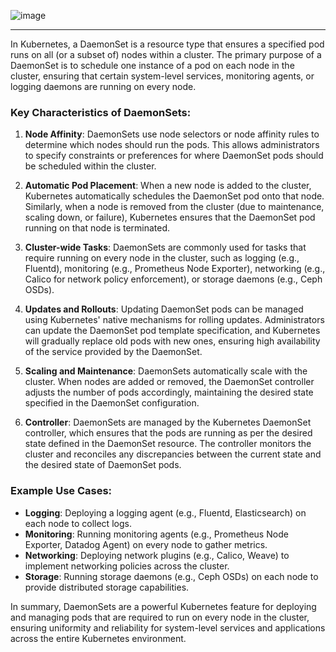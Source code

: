 

![image](https://github.com/user-attachments/assets/8608fec4-0901-4451-8d69-d5dd57599c27)



---------------------------------------------------------------------------------------------------------------------------------------------------------------------

In Kubernetes, a DaemonSet is a resource type that ensures a specified pod runs on all (or a subset of) nodes within a cluster. The primary purpose of a DaemonSet is to schedule one instance of a pod on each node in the cluster, ensuring that certain system-level services, monitoring agents, or logging daemons are running on every node.

### Key Characteristics of DaemonSets:

1. **Node Affinity**: DaemonSets use node selectors or node affinity rules to determine which nodes should run the pods. This allows administrators to specify constraints or preferences for where DaemonSet pods should be scheduled within the cluster.

2. **Automatic Pod Placement**: When a new node is added to the cluster, Kubernetes automatically schedules the DaemonSet pod onto that node. Similarly, when a node is removed from the cluster (due to maintenance, scaling down, or failure), Kubernetes ensures that the DaemonSet pod running on that node is terminated.

3. **Cluster-wide Tasks**: DaemonSets are commonly used for tasks that require running on every node in the cluster, such as logging (e.g., Fluentd), monitoring (e.g., Prometheus Node Exporter), networking (e.g., Calico for network policy enforcement), or storage daemons (e.g., Ceph OSDs).

4. **Updates and Rollouts**: Updating DaemonSet pods can be managed using Kubernetes' native mechanisms for rolling updates. Administrators can update the DaemonSet pod template specification, and Kubernetes will gradually replace old pods with new ones, ensuring high availability of the service provided by the DaemonSet.

5. **Scaling and Maintenance**: DaemonSets automatically scale with the cluster. When nodes are added or removed, the DaemonSet controller adjusts the number of pods accordingly, maintaining the desired state specified in the DaemonSet configuration.

6. **Controller**: DaemonSets are managed by the Kubernetes DaemonSet controller, which ensures that the pods are running as per the desired state defined in the DaemonSet resource. The controller monitors the cluster and reconciles any discrepancies between the current state and the desired state of DaemonSet pods.

### Example Use Cases:

- **Logging**: Deploying a logging agent (e.g., Fluentd, Elasticsearch) on each node to collect logs.
- **Monitoring**: Running monitoring agents (e.g., Prometheus Node Exporter, Datadog Agent) on every node to gather metrics.
- **Networking**: Deploying network plugins (e.g., Calico, Weave) to implement networking policies across the cluster.
- **Storage**: Running storage daemons (e.g., Ceph OSDs) on each node to provide distributed storage capabilities.

In summary, DaemonSets are a powerful Kubernetes feature for deploying and managing pods that are required to run on every node in the cluster, ensuring uniformity and reliability for system-level services and applications across the entire Kubernetes environment.
